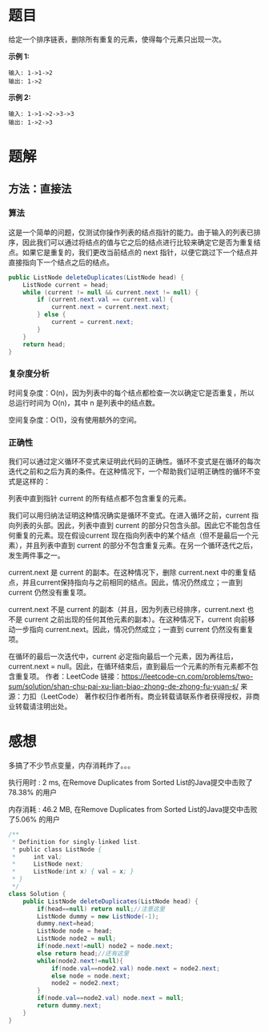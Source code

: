 # 题目

给定一个排序链表，删除所有重复的元素，使得每个元素只出现一次。

**示例 1:**

```
输入: 1->1->2
输出: 1->2
```

**示例 2:**

```
输入: 1->1->2->3->3
输出: 1->2->3
```

# 题解

## 方法：直接法

### 算法

这是一个简单的问题，仅测试你操作列表的结点指针的能力。由于输入的列表已排序，因此我们可以通过将结点的值与它之后的结点进行比较来确定它是否为重复结点。如果它是重复的，我们更改当前结点的 next 指针，以便它跳过下一个结点并直接指向下一个结点之后的结点。

~~~Java
public ListNode deleteDuplicates(ListNode head) {
    ListNode current = head;
    while (current != null && current.next != null) {
        if (current.next.val == current.val) {
            current.next = current.next.next;
        } else {
            current = current.next;
        }
    }
    return head;
}
~~~



### 复杂度分析

时间复杂度：O(n)，因为列表中的每个结点都检查一次以确定它是否重复，所以总运行时间为 O(n)，其中 n 是列表中的结点数。

空间复杂度：O(1)，没有使用额外的空间。

### 正确性

我们可以通过定义循环不变式来证明此代码的正确性。循环不变式是在循环的每次迭代之前和之后为真的条件。在这种情况下，一个帮助我们证明正确性的循环不变式是这样的：

列表中直到指针 current 的所有结点都不包含重复的元素。

我们可以用归纳法证明这种情况确实是循环不变式。在进入循环之前，current 指向列表的头部。因此，列表中直到 current 的部分只包含头部。因此它不能包含任何重复的元素。现在假设current 现在指向列表中的某个结点（但不是最后一个元素），并且列表中直到 current 的部分不包含重复元素。在另一个循环迭代之后，发生两件事之一。

current.next 是 current 的副本。在这种情况下，删除 current.next 中的重复结点，并且current保持指向与之前相同的结点。因此，情况仍然成立；一直到 current 仍然没有重复项。

current.next 不是 current 的副本（并且，因为列表已经排序，current.next 也不是 current 之前出现的任何其他元素的副本）。在这种情况下，current 向前移动一步指向 current.next。因此，情况仍然成立；一直到 current 仍然没有重复项。

在循环的最后一次迭代中，current 必定指向最后一个元素，因为再往后，current.next = null。因此，在循环结束后，直到最后一个元素的所有元素都不包含重复项。
作者：LeetCode
链接：https://leetcode-cn.com/problems/two-sum/solution/shan-chu-pai-xu-lian-biao-zhong-de-zhong-fu-yuan-s/
来源：力扣（LeetCode）
著作权归作者所有。商业转载请联系作者获得授权，非商业转载请注明出处。

# 感想

多搞了不少节点变量，内存消耗炸了。。。

执行用时 : 2 ms, 在Remove Duplicates from Sorted List的Java提交中击败了78.38% 的用户

内存消耗 : 46.2 MB, 在Remove Duplicates from Sorted List的Java提交中击败了5.06% 的用户

~~~java
/**
 * Definition for singly-linked list.
 * public class ListNode {
 *     int val;
 *     ListNode next;
 *     ListNode(int x) { val = x; }
 * }
 */
class Solution {
    public ListNode deleteDuplicates(ListNode head) {
        if(head==null) return null;//注意这里
        ListNode dummy = new ListNode(-1);
        dummy.next=head;
        ListNode node = head;
        ListNode node2 = null;
        if(node.next!=null) node2 = node.next; 
        else return head;//还有这里
        while(node2.next!=null){
            if(node.val==node2.val) node.next = node2.next;
            else node = node.next;
            node2 = node2.next;
        }
        if(node.val==node2.val) node.next = null;
        return dummy.next;
    }
}
~~~

